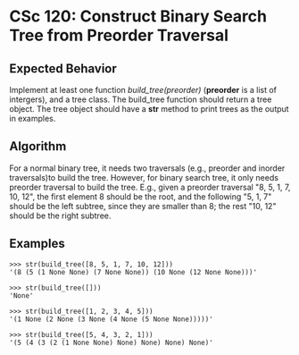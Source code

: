 # CSc 120: Construct Binary Search Tree from Preorder Traversal

## Expected Behavior
Implement at least one function *build_tree(preorder)* (**preorder** is a list of intergers), and a tree class. The build_tree function should return a tree object. The tree object should have a __str__ method to print trees as the output in examples.

## Algorithm
For a normal binary tree, it needs two traversals (e.g., preorder and inorder traversals)to build the tree. However, for binary search tree, it only needs preorder traversal to build the tree. E.g., given a preorder traversal "8, 5, 1, 7, 10, 12", the first element 8 should be the root, and the following "5, 1, 7" should be the left subtree, since they are smaller than 8; the rest "10, 12" should be the right subtree.

## Examples

```
>>> str(build_tree([8, 5, 1, 7, 10, 12]))
'(8 (5 (1 None None) (7 None None)) (10 None (12 None None)))'

>>> str(build_tree([]))
'None'

>>> str(build_tree([1, 2, 3, 4, 5]))
'(1 None (2 None (3 None (4 None (5 None None)))))'

>>> str(build_tree([5, 4, 3, 2, 1]))
'(5 (4 (3 (2 (1 None None) None) None) None) None)'

```